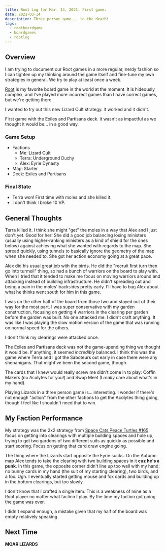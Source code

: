 ```yaml
---
title: Root Log for Mar. 14, 2021. First game.
date: 2021-03-14
description: Three person game... to the death!
tags:
  - rootboardgame
  - boardgames
  - rootlog
---
```


## Overview

I am trying to document our Root games in a more regular, nerdy fashion so I can tighten up my
thinking around the game itself and fine-tune my own strategies in general. We try to play at least
once a week.

[Root][] is my favorite board game in the world at the moment. It is hideously complex, and I've
played more incorrect games than I have correct games, but we're getting there.

I wanted to try out this new Lizard Cult strategy. It worked and it didn't.

First game with the Exiles and Partisans deck. It wasn't as impactful as we thought it would be...
in a good way.

### Game Setup

* Factions
  * Me: Lizard Cult
  * Terra: Underground Duchy
  * Alex: Eyrie Dynasty
* Map: Starter
* Deck: Exiles and Partisans

### Final State

* Terra won! First time with moles and she killed it.
* I don't think I broke 10 VP.

## General Thoughts

Terra killed it. I think she might "get" the moles in a way that Alex and I just don't yet. Good
for her! She did a good job balancing losing ministers (usually using higher-ranking ministers as a
kind of shield for the ones below) against achieving what she wanted with regards to the map. She
spread quickly, using tunnels to basically ignore the geometry of the map when she needed to. She
got her action economy going at a great pace.

Alex did his usual great job with the birds. He did the "recruit first turn then go into turmoil"
thing, so had a bunch of warriors on the board to play with. When I tried that it tended to make me
focus on moving warriors around and attacking instead of building infrastructure. He didn't
spreading out and being a pain in the moles' backsides pretty early. I'll have to bug Alex about
what he thinks went south for him in this game.

I was on the other half of the board from those two and stayed out of their way for the most part.
I was super conservative with my garden construction, focusing on getting 4 warriors in the clearing
per garden before the garden was built. No one attacked me. I didn't craft anything. It was like I
was playing the slow motion version of the game that was running on normal speed for the others.

I don't think my clearings were attacked once.

The Exiles and Partisans deck was not the game-upending thing we thought it would be. If anything,
it seemed *incredibly* balanced. I think this was the game where Terra and I got the Saboteurs out
early in case there were any shenanigans. That might've been the second game, though.

The cards that I knew would really screw me didn't come in to play: Coffin Makers (no Acolytes for
you!) and Swap Meet (I *really* care about what's in my hand).

Playing Lizards in a three person game is... interesting. I wonder if there's not enough "action"
from the other factions to get the Acolytes thing going, though I feel like I shouldn't need that to
win.

## My Faction Performance

My strategy was the 2x2 strategy from [Space Cats Peace Turtles #165][spacecatspeaceturtles]: focus
on getting into clearings with multiple building spaces and hole up, trying to get two gardens of
two different suits as quickly as possible and start scoring. Focus on getting that card draw engine
going.

The thing where the Lizards start opposite the Eyrie sucks. On the Autumn map Alex tends to take the
clearing with two building spaces in it **cuz he's a punk**. In this game, the opposite corner
didn't line up too well with my hand; no bunny cards in my hand (the suit of my starting clearing),
two birds, and a fox. Ugh. I eventually started getting mouse and fox cards and building up in the
bottom clearings, but too slowly.

I don't know that I crafted a single item. This is a weakness of mine as a Root player no matter
what faction I play. By the time my faction got going the game was over.

I didn't expand enough, a mistake given that my half of the board was empty relatively speaking.

## Next Time

**MOAR LIZARDS**


[root]: https://ledergames.com/products/root-a-game-of-woodland-might-and-right
[spacecatspeaceturtles]: https://open.spotify.com/episode/2KMnrKsjAB3NQZUVXUD5ZY?si=lyFySp5RRAeP5yMCgrjEng
